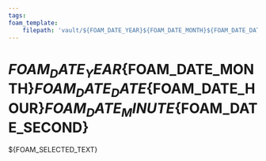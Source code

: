 ```yaml
---
tags:
foam_template:
    filepath: 'vault/${FOAM_DATE_YEAR}${FOAM_DATE_MONTH}${FOAM_DATE_DATE}${FOAM_DATE_HOUR}${FOAM_DATE_MINUTE}${FOAM_DATE_SECOND}.md'
---
```


# ${FOAM_DATE_YEAR}${FOAM_DATE_MONTH}${FOAM_DATE_DATE}${FOAM_DATE_HOUR}${FOAM_DATE_MINUTE}${FOAM_DATE_SECOND}

${FOAM_SELECTED_TEXT}
